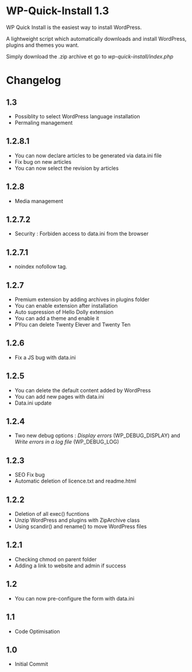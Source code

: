 WP-Quick-Install 1.3
================

WP Quick Install is the easiest way to install WordPress.

A lightweight script which automatically downloads and install WordPress, plugins and themes you want.

Simply download the .zip archive et go to *wp-quick-install/index.php*

Changelog
================

1.3
-----------

* Possiblity to select WordPress language installation
* Permaling management


1.2.8.1
-----------

* You can now declare articles to be generated via data.ini file
* Fix bug on new articles
* You can now select the revision by articles

1.2.8
-----------

* Media management

1.2.7.2
-----------

* Security : Forbiden access to data.ini from the browser

1.2.7.1
-----------

* noindex nofollow tag.

1.2.7
-----------

* Premium extension by adding archives in plugins folder
* You can enable extension after installation
* Auto supression of Hello Dolly extension
* You can add a theme and enable it
* PYou can delete Twenty Elever and Twenty Ten

1.2.6
-----------

* Fix a JS bug with data.ini

1.2.5
-----------

* You can delete the default content added by WordPress
* You can add new pages with data.ini
* Data.ini update

1.2.4
-----------

* Two new debug options : *Display errors* (WP_DEBUG_DISPLAY) and *Write errors in a log file* (WP_DEBUG_LOG)

1.2.3
-----------

* SEO Fix bug
* Automatic deletion of licence.txt and readme.html

1.2.2
-----------

* Deletion of all exec() fucntions
* Unzip WordPress and plugins with ZipArchive class
* Using scandir() and rename() to move WordPress files

1.2.1
-----------

* Checking chmod on parent folder
* Adding a link to website and admin if success

1.2
-----------

* You can now pre-configure the form with data.ini


1.1
-----------

* Code Optimisation


1.0
-----------

* Initial Commit
